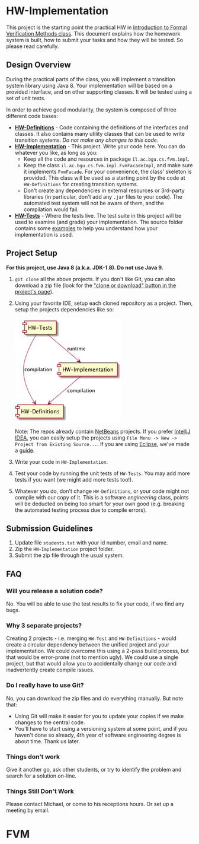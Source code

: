 # HW-Implementation

This project is the starting point the practical HW in [Introduction to Formal Verification Methods class](https://www.cs.bgu.ac.il/~intvm181/). This document
explains how the homework system is built, how to submit your tasks and how they will be tested. So please read carefully.

## Design Overview
During the practical parts of the class, you will implement a transition system library using Java 8. Your implementation will be based on a provided interface, and
on other supporting classes. It will be tested using a set of unit tests.

In order to achieve good modularity, the system is composed of three different code bases:
* **[HW-Definitions](https://github.com/BGU-FVM/HW-Definitions)** - Code containing the definitions of the interfaces and classes. It also contains many utility classes
  that can be used to write transition systems. *Do not make any changes to this code.*
* **[HW-Implementation](https://github.com/BGU-FVM/HW-Implementation)** - This project. Write your code here. You can do whatever you like, as long as you:
    * Keep all the code and resources in package `il.ac.bgu.cs.fvm.impl`.
    * Keep the class `il.ac.bgu.cs.fvm.impl.FvmFacadeImpl`, and make sure it implements `FvmFacade`. For your convenience, the class' skeleton is provided. This class will be used as a starting point by the code at `HW-Definitions` for creating transition systems.
    * Don't create any dependencies in external resources or 3rd-party libraries (in particular, don't add any `.jar` files to your code). The automated test system will not be aware of them, and the compilation would fail.
* **[HW-Tests](https://github.com/BGU-FVM/HW-Tests)** - Where the tests live. The test suite in this project will be used to examine (and grade) your implementation. The source folder contains some [examples](https://github.com/BGU-FVM/HW-Tests/tree/master/src/il/ac/bgu/cs/fvm/examples)
    to help you understand how your implementation is used.

## Project Setup

**For this project, use Java 8 (a.k.a. JDK-1.8). Do not use Java 9.**

1. `git clone` all the above projects. If you don't like Git, you can also download a zip file (look for the ["clone or download" button in the project's page](docs/dl-zip.png)).
2. Using your favorite IDE, setup each cloned repository as a project. Then, setup the projects dependencies like so:

   ![Project setup](docs/project-setup.png)

    Note: The repos already contain [NetBeans](https://netbeans.org) projects. If you prefer [IntelliJ IDEA](https://www.jetbrains.com/idea/), you can easily setup the projects using `File Menu -> New -> Project from Existing Source...`. If you are using [Eclipse](https://eclipse.org), we've made a [guide](docs/eclipse-setup.md).
3. Write your code in `HW-Implementation`.
4. Test your code by running the unit tests of `HW-Tests`. You may add more tests if you want (we might add more tests too!).
5. Whatever you do, don't change `HW-Definitions`, or your code might not compile with our copy of it. This is a software *engineering* class, points will be deducted on being too smart for your own good (e.g. breaking the automated testing process due to compile errors).


## Submission Guidelines
1. Update file `students.txt` with your id number, email and name.
2. Zip the `HW-Implementation` project folder.
3. Submit the zip file through the usual system.

## FAQ
### Will you release a solution code?
No. You will be able to use the test results to fix your code, if we find any bugs.

### Why 3 separate projects?
Creating 2 projects - i.e. merging `HW-Test` and `HW-Definitions` - would create a circular dependency between the unified project and your
implementation. We could overcome this using a 2-pass build process, but that would be error-prone (not to mention ugly). We could use a single project,
but that would allow you to accidentally change our code and inadvertently create compile issues.

### Do I really have to use Git?
No, you can download the zip files and do everything manually. But note that:
* Using Git will make it easier for you to update your copies if we make changes to the central code.
* You'll have to start using a versioning system at some point, and if you haven't done so already, 4th year of software engineering degree is about time. Thank us later.

### Things don't work
Give it another go, ask other students, or try to identify the problem and search for a solution on-line.

### Things Still Don't Work
Please contact Michael, or come to his receptions hours. Or set up a meeting by email.
# FVM
